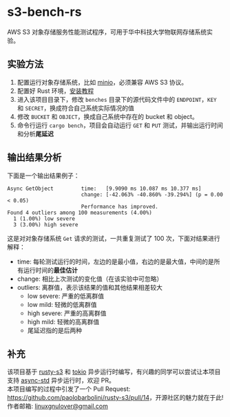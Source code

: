 # s3-bench-rs
AWS S3 对象存储服务性能测试程序，可用于华中科技大学物联网存储系统实验。  

## 实验方法
1. 配置运行对象存储系统，比如 [minio](https://min.io/)，必须兼容 AWS S3 协议。
2. 配置好 Rust 环境，[安装教程](https://kaisery.github.io/trpl-zh-cn/ch01-01-installation.html)
3. 进入该项目目录下，修改 `benches` 目录下的源代码文件中的 `ENDPOINT`，`KEY` 和 `SECRET`，换成符合自己系统实际情况的值
4. 修改 `BUCKET` 和 `OBJECT`，换成自己系统中存在的 bucket 和 object。
5. 命令行运行 `cargo bench`，项目会自动运行 `GET` 和 `PUT` 测试，并输出运行时间和分析**尾延迟**

## 输出结果分析
下面是一个输出结果例子：  
```
Async GetObject         time:   [9.9090 ms 10.087 ms 10.377 ms]
                        change: [-42.063% -40.860% -39.294%] (p = 0.00 < 0.05)
                        Performance has improved.
Found 4 outliers among 100 measurements (4.00%)
  1 (1.00%) low severe
  3 (3.00%) high severe
```

这是对对象存储系统 `Get` 请求的测试，一共重复测试了 100 次，下面对结果进行解释：  
+ time: 每轮测试运行的时间，左边的是最小值，右边的是最大值，中间的是所有运行时间的**最佳估计**
+ change: 相比上次测试的变化值（在该实验中可忽略）
+ outliers: 离群值，表示该结果的值和其他结果相差较大
    - low severe: 严重的低离群值
    - low mild: 轻微的低离群值
    - high severe: 严重的高离群值
    - high mild: 轻微的高离群值
    - 尾延迟指的是后两种

## 补充
该项目基于 [rusty-s3](https://github.com/paolobarbolini/rusty-s3) 和 [tokio](https://github.com/tokio-rs/tokio) 异步运行时编写，有兴趣的同学可以尝试让本项目支持 [async-std](https://github.com/async-rs/async-std) 异步运行时，欢迎 PR。  
本项目编写的过程中引发了一个 Pull Request: <https://github.com/paolobarbolini/rusty-s3/pull/14>，开源社区的魅力就在于此!  
作者邮箱: <linuxgnulover@gmail.com>  

